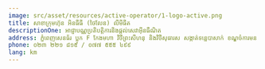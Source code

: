 ```yaml
---
image: src/asset/resources/active-operator/1-logo-active.png
title: សាខាក្រុមហ៊ុន អិនធីធី (ថៃលែន) លីមីធីត
descriptionOne: អាជ្ញាបណ្ណប្រតិបត្តិការនិងផ្តល់សេវាអ៊ីនធឺណិត
address: ភ្នំពេញសេនធ័រ ប្លុក F កែងមហា វិថីព្រះសីហនុ និងវិថីសុធារស សង្កាត់ទន្លេបាសាក់ ខណ្ឌចំការមន រាជធានីភ្នំពេញ
phone: ០២៣ ២២១ ៨១៥ / ០៧៧ ៥៥៥ ៤៩៩
lang: km
---
```

